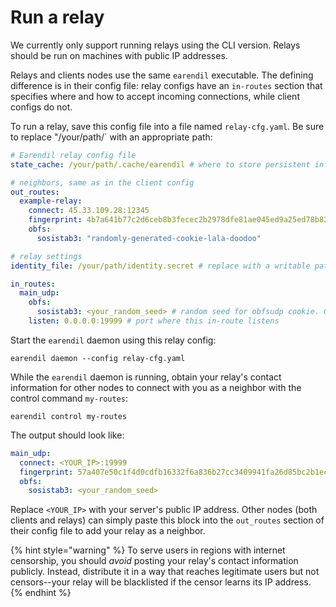 # Run a relay

We currently only support running relays using the CLI version. Relays should be run on machines with public IP addresses.

Relays and clients nodes use the same `earendil` executable. The defining difference is in their config file: relay configs have an `in-routes` section that specifies where and how to accept incoming connections, while client configs do not. 

To run a relay, save this config file into a file named `relay-cfg.yaml`. Be sure to replace "/your/path/` with an appropriate path:

```yaml
# Earendil relay config file
state_cache: /your/path/.cache/earendil # where to store persistent information. Must be absolute path

# neighbors, same as in the client config
out_routes:
  example-relay: 
    connect: 45.33.109.28:12345 
    fingerprint: 4b7a641b77c2d6ceb8b3fecec2b2978dfe81ae045ed9a25ed78b828009c4967a  
    obfs:
      sosistab3: "randomly-generated-cookie-lala-doodoo" 

# relay settings
identity_file: /your/path/identity.secret # replace with a writable path for storing identity secret

in_routes:
  main_udp:
    obfs: 
      sosistab3: <your_random_seed> # random seed for obfsudp cookie. Generate your own with `earendil generate-seed`
    listen: 0.0.0.0:19999 # port where this in-route listens
```

Start the `earendil` daemon using this relay config:

```
earendil daemon --config relay-cfg.yaml
```

While the `earendil` daemon is running, obtain your relay's contact information for other nodes to connect with you as a neighbor with the control command `my-routes`:

```shell-session
earendil control my-routes
```

The output should look like:

```yaml
main_udp:
  connect: <YOUR_IP>:19999
  fingerprint: 57a407e50c1f4d0cdfb16332f6a836b27cc3409941fa26d85bc2b1eca604e536
  obfs:
    sosistab3: <your_random_seed>
```

Replace `<YOUR_IP>` with your server's public IP address. Other nodes (both clients and relays) can simply paste this block into the `out_routes` section of their config file to add your relay as a neighbor.

{% hint style="warning" %}
To serve users in regions with internet censorship, you should _avoid_ posting your relay's contact information publicly. Instead, distribute it in a way that reaches legitimate users but not censors--your relay will be blacklisted if the censor learns its IP address.
{% endhint %}